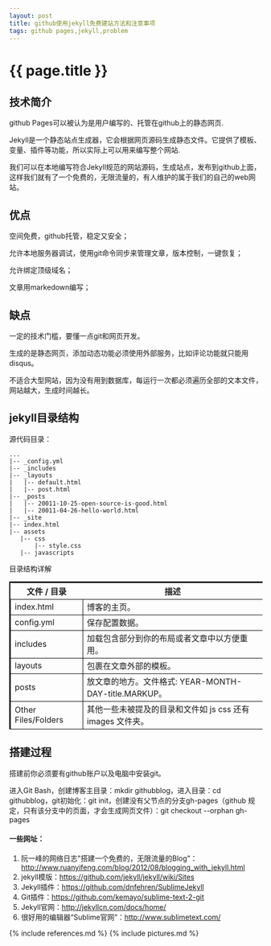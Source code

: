 ```yaml
---
layout: post
title: github使用jekyll免费建站方法和注意事项
tags: github pages,jekyll,problem
---
```


{{ page.title }}
================

技术简介
--------

github Pages可以被认为是用户编写的、托管在github上的静态网页.

Jekyll是一个静态站点生成器，它会根据网页源码生成静态文件。它提供了模板、变量、插件等功能，所以实际上可以用来编写整个网站.

我们可以在本地编写符合Jekyll规范的网站源码，生成站点，发布到github上面，这样我们就有了一个免费的，无限流量的，有人维护的属于我们的自己的web网站。

优点
----

空间免费，github托管，稳定又安全；

允许本地服务器调试，使用git命令同步来管理文章，版本控制，一键恢复；

允许绑定顶级域名；

文章用markedown编写；

缺点
----
一定的技术门槛，要懂一点git和网页开发。

生成的是静态网页，添加动态功能必须使用外部服务，比如评论功能就只能用disqus。

不适合大型网站，因为没有用到数据库，每运行一次都必须遍历全部的文本文件，网站越大，生成时间越长。

jekyll目录结构
--------------

源代码目录：

	...
	|-- _config.yml
	|-- _includes
	|-- _layouts
	|   |-- default.html
	|   |-- post.html
	|-- _posts
	|   |-- 20011-10-25-open-source-is-good.html
	|   |-- 20011-04-26-hello-world.html
	|-- _site
	|-- index.html
	|-- assets
	   |-- css
	       |-- style.css
	   |-- javascripts

目录结构详解

<table style="border:#000000 solid;border-width:2 0 0 2">
	<tr>
		<th>文件 / 目录</th>
		<th>描述</th>
	</tr>
	<tr>
		<td style="border:#000000 solid;border-width:1 0 1 1">index.html</td>
		<td style="border:#000000 solid;border-width:1 0 1 1">博客的主页。</td>
	</tr>
	<tr>
		<td style="border:#000000 solid;border-width:1 0 1 1">config.yml</td>
		<td style="border:#000000 solid;border-width:1 0 1 1">保存配置数据。</td>
	</tr>
	<tr>
		<td style="border:#000000 solid;border-width:1 0 1 1">includes</td>
		<td style="border:#000000 solid;border-width:1 0 1 1">加载包含部分到你的布局或者文章中以方便重用。
</td>
	</tr>
	<tr>
		<td style="border:#000000 solid;border-width:1 0 1 1">layouts</td>
		<td style="border:#000000 solid;border-width:1 0 1 1">包裹在文章外部的模板。</td>
	</tr>
	<tr>
		<td style="border:#000000 solid;border-width:1 0 1 1">posts</td>
		<td style="border:#000000 solid;border-width:1 0 1 1">放文章的地方。文件格式: YEAR-MONTH-DAY-title.MARKUP。</td>
	</tr>
	<tr>
		<td style="border:#000000 solid;border-width:1 0 1 1">Other Files/Folders</td>
		<td style="border:#000000 solid;border-width:1 0 1 1">其他一些未被提及的目录和文件如 js css 还有 images 文件夹。</td>
	</tr>
</table>

搭建过程
--------

搭建前你必须要有github账户以及电脑中安装git。

进入Git Bash，创建博客主目录：mkdir githubblog，进入目录：cd githubblog，git初始化：git init，创建没有父节点的分支gh-pages（github 规定，只有该分支中的页面，才会生成网页文件）：git checkout --orphan gh-pages




#### 一些网址：
	
1.	阮一峰的网络日志"搭建一个免费的，无限流量的Blog"：<http://www.ruanyifeng.com/blog/2012/08/blogging_with_jekyll.html>
2.	jekyll模版：<https://github.com/jekyll/jekyll/wiki/Sites>
3.	Jekyll插件：<https://github.com/dnfehren/SublimeJekyll>
4.	Git插件：<https://github.com/kemayo/sublime-text-2-git>
5.  Jekyll官网：<http://jekyllcn.com/docs/home/>
6.	很好用的编辑器“Sublime官网”：<http://www.sublimetext.com/>



{% include references.md %}
{% include pictures.md %}

